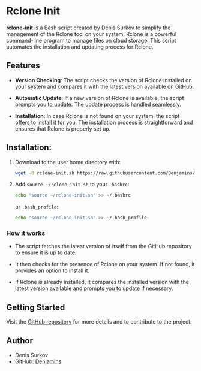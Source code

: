 # Rclone Init

**rclone-init** is a Bash script created by Denis Surkov to simplify the management of the Rclone tool on your system. Rclone is a powerful command-line program to manage files on cloud storage. This script automates the installation and updating process for Rclone.

## Features

- **Version Checking**: The script checks the version of Rclone installed on your system and compares it with the latest version available on GitHub.

- **Automatic Update**: If a new version of Rclone is available, the script prompts you to update. The update process is handled seamlessly.

- **Installation**: In case Rclone is not found on your system, the script offers to install it for you. The installation process is straightforward and ensures that Rclone is properly set up.

## Installation:
1. Download to the user home directory with:
   ```bash
   wget -O rclone-init.sh https://raw.githubusercontent.com/Denjamins/rclone-init/main/rclone-init.sh
   ```
2. Add `source ~/rclone-init.sh` to your `.bashrc`:
   ```bash
   echo "source ~/rclone-init.sh" >> ~/.bashrc
   ```
   or `.bash_profile`:
   ```bash
   echo "source ~/rclone-init.sh" >> ~/.bash_profile
   ```

### How it works

- The script fetches the latest version of itself from the GitHub repository to ensure it is up to date.

- It then checks for the presence of Rclone on your system. If not found, it provides an option to install it.

- If Rclone is already installed, it compares the installed version with the latest version available and prompts you to update if necessary.

## Getting Started

Visit the [GitHub repository](https://github.com/Denjamins/rclone-init) for more details and to contribute to the project.

## Author

- Denis Surkov
- GitHub: [Denjamins](https://github.com/Denjamins)
